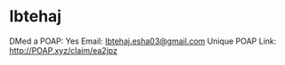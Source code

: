 # Ibtehaj

DMed a POAP: Yes
Email: Ibtehaj.esha03@gmail.com
Unique POAP Link: http://POAP.xyz/claim/ea2jpz